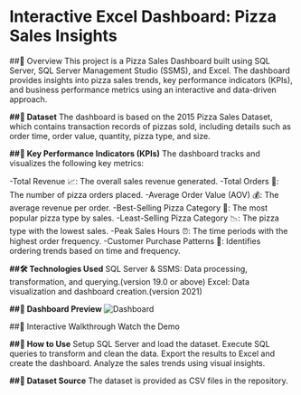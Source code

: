 # Interactive Excel Dashboard: Pizza Sales Insights
##📌 Overview
This project is a Pizza Sales Dashboard built using SQL Server, SQL Server Management Studio (SSMS), and Excel. The dashboard provides insights into pizza sales trends, key performance indicators (KPIs), and business performance metrics using an interactive and data-driven approach.

**##📂 Dataset**
The dashboard is based on the 2015 Pizza Sales Dataset, which contains transaction records of pizzas sold, including details such as order time, order value, quantity, pizza type, and size.

**##🎯 Key Performance Indicators (KPIs)**
The dashboard tracks and visualizes the following key metrics:

-Total Revenue 📈: The overall sales revenue generated.
-Total Orders 🛒: The number of pizza orders placed.
-Average Order Value (AOV) 💰: The average revenue per order.
-Best-Selling Pizza Category 🍕: The most popular pizza type by sales.
-Least-Selling Pizza Category 📉: The pizza type with the lowest sales.
-Peak Sales Hours ⏰: The time periods with the highest order frequency.
-Customer Purchase Patterns 👥: Identifies ordering trends based on time and frequency.

**##🛠️ Technologies Used**
SQL Server & SSMS: Data processing, transformation, and querying.(version 19.0 or above)
Excel: Data visualization and dashboard creation.(version 2021)

**##📸 Dashboard Preview**
![Dashboard](https://github.com/user-attachments/assets/2bdd63da-eb8e-402e-b77e-fad9f3ad7c9e)

##🎥 Interactive Walkthrough
Watch the Demo


**##🚀 How to Use**
Setup SQL Server and load the dataset.
Execute SQL queries to transform and clean the data.
Export the results to Excel and create the dashboard.
Analyze the sales trends using visual insights.

**##📎 Dataset Source**
The dataset is provided as CSV files in the repository.

